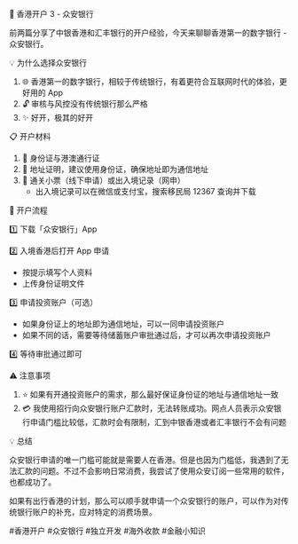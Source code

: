 🏦 香港开户 3 - 众安银行

前两篇分享了中银香港和汇丰银行的开户经验，今天来聊聊香港第一的数字银行 - 众安银行。

💡 为什么选择众安银行

1. 🌐 香港第一的数字银行，相较于传统银行，有着更符合互联网时代的体验，更好用的 App
2. 🔓 审核与风控没有传统银行那么严格
3. ✨ 好开，极其的好开

📋 开户材料

1. 🪪 身份证与港澳通行证
2. 📝 地址证明，建议使用身份证，确保地址即为通信地址
3. 🛂 通关小票（线下申请）或出入境记录（网申）
   * 出入境记录可以在微信或支付宝，搜索移民局 12367 查询并下载

🔄 开户流程

1️⃣ 下载「众安银行」App

2️⃣ 入境香港后打开 App 申请
* 按提示填写个人资料
* 上传身份证明文件

3️⃣ 申请投资账户（可选）
* 如果身份证上的地址即为通信地址，可以一同申请投资账户
* 如果不同的话，需要等待储蓄账户审批通过后，才可以再次申请投资账户

4️⃣ 等待审批通过即可

⚠️ 注意事项

1. ⭐ 如果有开通投资账户的需求，那么最好保证身份证的地址与通信地址一致
2. 💳 我使用招行向众安银行账户汇款时，无法转账成功。网点人员表示众安银行申请门槛比较低，汇款时会有限制，汇到中银香港或者汇丰银行不会有问题

💡 总结

众安银行申请的唯一门槛可能就是需要人在香港。但是也因为门槛低，我遇到了无法汇款的问题。不过不会影响日常消费，我尝试了使用众安订阅一些常用的软件，也都成功了。

如果有出行香港的计划，那么可以顺手就申请一个众安银行的账户，可以作为对传统银行账户的补充，应对特定的消费场景。

#香港开户 #众安银行 #独立开发 #海外收款 #金融小知识